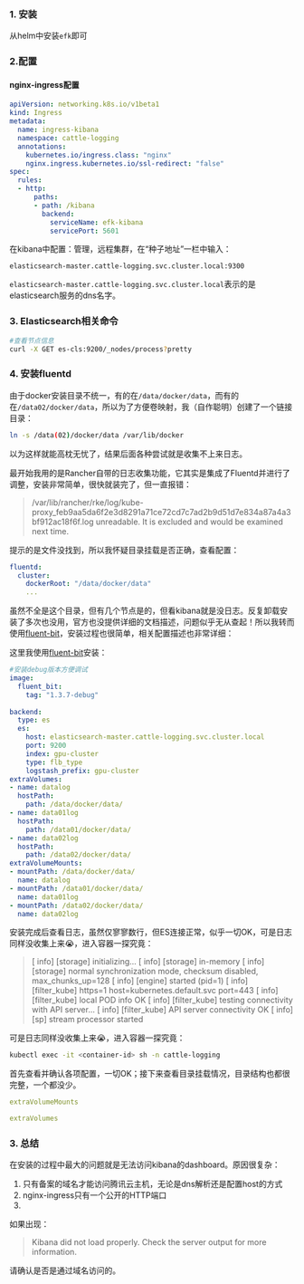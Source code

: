 ### 1. 安装

从helm中安装`efk`即可

### 2.配置

#### nginx-ingress配置

```yaml
apiVersion: networking.k8s.io/v1beta1
kind: Ingress
metadata:
  name: ingress-kibana
  namespace: cattle-logging
  annotations:
    kubernetes.io/ingress.class: "nginx"
    nginx.ingress.kubernetes.io/ssl-redirect: "false"
spec:
  rules:
  - http:
      paths:
      - path: /kibana
        backend:
          serviceName: efk-kibana
          servicePort: 5601
```

在kibana中配置：<kbd>管理</kbd>，<kbd>远程集群</kbd>，在“种子地址”一栏中输入：

```text
elasticsearch-master.cattle-logging.svc.cluster.local:9300
```

`elasticsearch-master.cattle-logging.svc.cluster.local`表示的是elasticsearch服务的dns名字。

### 3. Elasticsearch相关命令

```bash
#查看节点信息
curl -X GET es-cls:9200/_nodes/process?pretty
```

### 4. 安装fluentd

由于docker安装目录不统一，有的在`/data/docker/data`，而有的在`/data02/docker/data`，所以为了方便卷映射，我（自作聪明）创建了一个链接目录：

```bash
ln -s /data(02)/docker/data /var/lib/docker
```

以为这样就能高枕无忧了，结果后面各种尝试就是收集不上来日志。

最开始我用的是Rancher自带的日志收集功能，它其实是集成了Fluentd并进行了调整，安装非常简单，很快就装完了，但一直报错：

> /var/lib/rancher/rke/log/kube-proxy_feb9aa5da6f2e3d8291a71ce72cd7c7ad2b9d51d7e834a87a4a3bf912ac18f6f.log unreadable. It is excluded and would be examined next time.

提示的是文件没找到，所以我怀疑目录挂载是否正确，查看配置：

```yaml
fluentd: 
  cluster: 
    dockerRoot: "/data/docker/data"
    ...
```

虽然不全是这个目录，但有几个节点是的，但看kibana就是没日志。反复卸载安装了多次也没用，官方也没提供详细的文档描述，问题似乎无从查起！所以我转而使用[fluent-bit](https://hub.helm.sh/charts/stable/fluent-bit)，安装过程也很简单，相关配置描述也非常详细：

这里我使用[fluent-bit](https://hub.helm.sh/charts/stable/fluent-bit)安装：

```yaml
#安装debug版本方便调试
image:
  fluent_bit:
    tag: "1.3.7-debug"
    
backend:
  type: es
  es:
    host: elasticsearch-master.cattle-logging.svc.cluster.local
    port: 9200
    index: gpu-cluster
    type: flb_type
    logstash_prefix: gpu-cluster
extraVolumes:
- name: datalog
  hostPath:
    path: /data/docker/data/
- name: data01log
  hostPath:
    path: /data01/docker/data/
- name: data02log    
  hostPath:
    path: /data02/docker/data/  
extraVolumeMounts:
- mountPath: /data/docker/data/
  name: datalog
- mountPath: /data01/docker/data/
  name: data01log
- mountPath: /data02/docker/data/
  name: data02log
```

安装完成后查看日志，虽然仅寥寥数行，但ES连接正常，似乎一切OK，可是日志同样没收集上来😭，进入容器一探究竟：

> [ info] [storage] initializing...
> [ info] [storage] in-memory
> [ info] [storage] normal synchronization mode, checksum disabled, max_chunks_up=128
> [ info] [engine] started (pid=1)
> [ info] [filter_kube] https=1 host=kubernetes.default.svc port=443
> [ info] [filter_kube] local POD info OK
> [ info] [filter_kube] testing connectivity with API server...
> [ info] [filter_kube] API server connectivity OK
> [ info] [sp] stream processor started

可是日志同样没收集上来😭，进入容器一探究竟：

```bash
kubectl exec -it <container-id> sh -n cattle-logging
```

首先查看并确认各项配置，一切OK；接下来查看目录挂载情况，目录结构也都很完整，一个都没少。

```yaml
extraVolumeMounts 

extraVolumes 
```

### 3. 总结

在安装的过程中最大的问题就是无法访问kibana的dashboard。原因很复杂：

1. 只有备案的域名才能访问腾讯云主机，无论是dns解析还是配置host的方式
2. nginx-ingress只有一个公开的HTTP端口
3. 

如果出现：

> Kibana did not load properly. Check the server output for more information.

请确认是否是通过域名访问的。